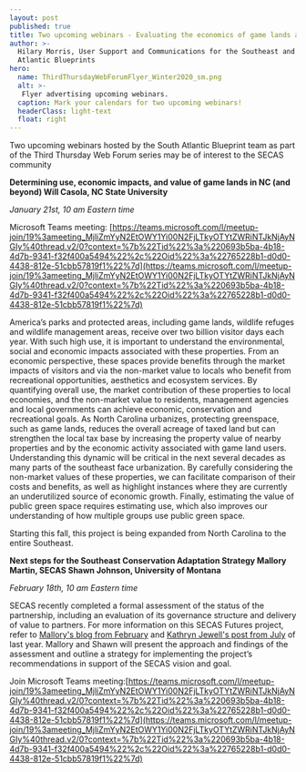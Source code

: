 ```yaml
---
layout: post
published: true
title: Two upcoming webinars - Evaluating the economics of game lands and results of the SECAS Futures project
author: >-
  Hilary Morris, User Support and Communications for the Southeast and South
  Atlantic Blueprints
hero:
  name: ThirdThursdayWebForumFlyer_Winter2020_sm.png
  alt: >-
   Flyer advertising upcoming webinars.
  caption: Mark your calendars for two upcoming webinars!
  headerClass: light-text
  float: right
---
```

Two upcoming webinars hosted by the South Atlantic Blueprint team as part of the Third Thursday Web Forum series may be of interest to the SECAS community<!--more-->

**Determining use, economic impacts, and value of game lands in NC (and beyond)
Will Casola, NC State University**

_January 21st, 10 am Eastern time_

Microsoft Teams meeting: [https://teams.microsoft.com/l/meetup-join/19%3ameeting_MjliZmYyN2EtOWY1Yi00N2FjLTkyOTYtZWRiNTJkNjAyNGIy%40thread.v2/0?context=%7b%22Tid%22%3a%220693b5ba-4b18-4d7b-9341-f32f400a5494%22%2c%22Oid%22%3a%22765228b1-d0d0-4438-812e-51cbb57819f1%22%7d](https://teams.microsoft.com/l/meetup-join/19%3ameeting_MjliZmYyN2EtOWY1Yi00N2FjLTkyOTYtZWRiNTJkNjAyNGIy%40thread.v2/0?context=%7b%22Tid%22%3a%220693b5ba-4b18-4d7b-9341-f32f400a5494%22%2c%22Oid%22%3a%22765228b1-d0d0-4438-812e-51cbb57819f1%22%7d)

America’s parks and protected areas, including game lands, wildlife refuges and wildlife management areas, receive over two billion visitor days each year. With such high use, it is important to understand the environmental, social and economic impacts associated with these properties. From an economic perspective, these spaces provide benefits through the market impacts of visitors and via the non-market value to locals who benefit from recreational opportunities, aesthetics and ecosystem services. By quantifying overall use, the market contribution of these properties to local economies, and the non-market value to residents, management agencies and local governments can achieve economic, conservation and recreational goals. As North Carolina urbanizes, protecting greenspace, such as game lands, reduces the overall acreage of taxed land but can strengthen the local tax base by increasing the property value of nearby properties and by the economic activity associated with game land users. Understanding this dynamic will be critical in the next several decades as many parts of the southeast face urbanization. By carefully considering the non-market values of these properties, we can facilitate comparison of their costs and benefits, as well as highlight instances where they are currently an underutilized source of economic growth. Finally, estimating the value of public green space requires estimating use, which also improves our understanding of how multiple groups use public green space.

Starting this fall, this project is being expanded from North Carolina to the entire Southeast.

**Next steps for the Southeast Conservation Adaptation Strategy
Mallory Martin, SECAS
Shawn Johnson, University of Montana**

_February 18th, 10 am Eastern time_

SECAS recently completed a formal assessment of the status of the partnership, including an evaluation of its governance structure and delivery of value to partners. For more information on this SECAS Futures project, refer to [Mallory's blog from February](http://secassoutheast.org/2020/02/28/SECAS-for-the-future.html) and [Kathryn Jewell's post from July](http://secassoutheast.org/2020/07/31/Stakeholder-Analysis-of-the-Southeast-Conservation-Adaptation-Strategy.html) of last year. Mallory and Shawn will present the approach and findings of the assessment and outline a strategy for implementing the project’s recommendations in support of the SECAS vision and goal. 

Join Microsoft Teams meeting:[https://teams.microsoft.com/l/meetup-join/19%3ameeting_MjliZmYyN2EtOWY1Yi00N2FjLTkyOTYtZWRiNTJkNjAyNGIy%40thread.v2/0?context=%7b%22Tid%22%3a%220693b5ba-4b18-4d7b-9341-f32f400a5494%22%2c%22Oid%22%3a%22765228b1-d0d0-4438-812e-51cbb57819f1%22%7d](https://teams.microsoft.com/l/meetup-join/19%3ameeting_MjliZmYyN2EtOWY1Yi00N2FjLTkyOTYtZWRiNTJkNjAyNGIy%40thread.v2/0?context=%7b%22Tid%22%3a%220693b5ba-4b18-4d7b-9341-f32f400a5494%22%2c%22Oid%22%3a%22765228b1-d0d0-4438-812e-51cbb57819f1%22%7d)
